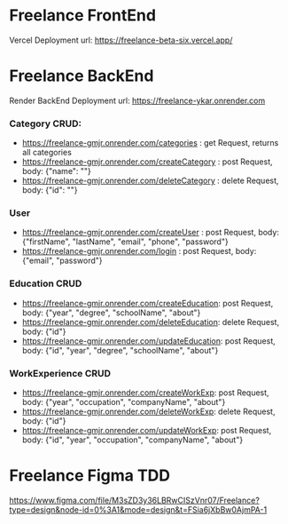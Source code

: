 # Freelance FrontEnd
Vercel Deployment url: https://freelance-beta-six.vercel.app/


# Freelance BackEnd
Render BackEnd Deployment url: https://freelance-ykar.onrender.com

### Category CRUD:
- https://freelance-gmjr.onrender.com/categories : get Request, returns all categories
- https://freelance-gmjr.onrender.com/createCategory : post Request, body: {"name": ""}
- https://freelance-gmjr.onrender.com/deleteCategory : delete Request, body: {"id": ""}
  
### User
- https://freelance-gmjr.onrender.com/createUser : post Request, body: {"firstName", "lastName", "email", "phone", "password"}
- https://freelance-gmjr.onrender.com/login : post Request, body: {"email", "password"}
  
### Education CRUD
- https://freelance-gmjr.onrender.com/createEducation: post Request, body: {"year", "degree", "schoolName", "about"}
- https://freelance-gmjr.onrender.com/deleteEducation: delete Request, body: {"id"}
- https://freelance-gmjr.onrender.com/updateEducation: post Request, body: {"id", "year", "degree", "schoolName", "about"}
  
### WorkExperience CRUD
- https://freelance-gmjr.onrender.com/createWorkExp: post Request, body: {"year", "occupation", "companyName", "about"}
- https://freelance-gmjr.onrender.com/deleteWorkExp: delete Request, body: {"id"}
- https://freelance-gmjr.onrender.com/updateWorkExp: post Request, body: {"id", "year", "occupation", "companyName", "about"}

# Freelance Figma TDD
https://www.figma.com/file/M3sZD3y36LBRwCISzVnr07/Freelance?type=design&node-id=0%3A1&mode=design&t=FSia6jXbBw0AjmPA-1
